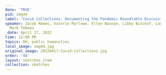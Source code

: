 ```yaml
---
done: 'TRUE'
pid: img44
label: 'Covid Collections: Documenting the Pandemic Roundtable Discussion'
speaker: Jacob Remes, Valerie Marlowe, Ellen Noonan, Libby Bischof, Lauren Hall-Lew,
  Mark Tebeau
_date: April 17, 2022
time: 12:00 PM
topics: DH, public humanities
local_image: img44.jpg
original_image: 20220417-Covid-Collections.jpg
order: '44'
layout: sketches_item
collection: sketches
---
```

